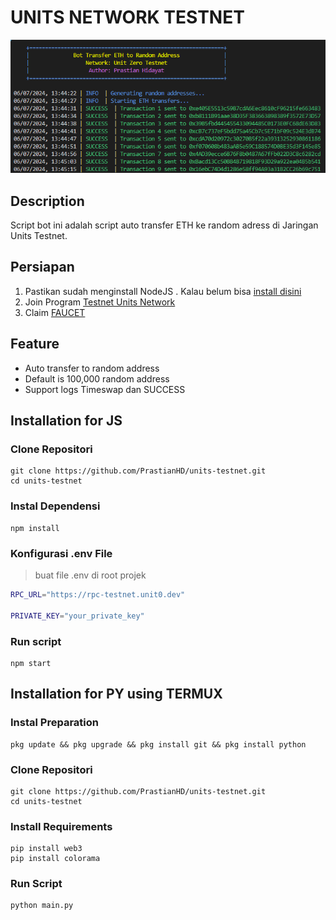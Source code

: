 # UNITS NETWORK TESTNET

![logo](./utils/unit-zero.png)
## Description
Script bot ini adalah script auto transfer ETH ke random adress di Jaringan Units Testnet. 

## Persiapan
1. Pastikan sudah menginstall NodeJS . Kalau belum bisa [install disini](https://nodejs.org/en/download/package-manager/current)
2. Join Program [Testnet Units Network](https://app.units.network/?referral=0x000000DE3b4CD31742711440C1283b162035E00E)
3. Claim [FAUCET](https://faucet-testnet.unit0.dev/)

## Feature
- Auto transfer to random address
- Default is 100,000 random address
- Support logs Timeswap dan SUCCESS

## Installation for JS
### Clone Repositori
```
git clone https://github.com/PrastianHD/units-testnet.git
cd units-testnet
```

### Instal Dependensi
```
npm install
```

### Konfigurasi .env File

>buat file .env di root projek
```bash
RPC_URL="https://rpc-testnet.unit0.dev"

PRIVATE_KEY="your_private_key"
```

### Run script
```
npm start
```
## Installation for PY using TERMUX
### Instal Preparation
```
pkg update && pkg upgrade && pkg install git && pkg install python
```
### Clone Repositori
```
git clone https://github.com/PrastianHD/units-testnet.git
cd units-testnet
```

### Install Requirements
```
pip install web3
pip install colorama
```

### Run Script
```
python main.py
```

